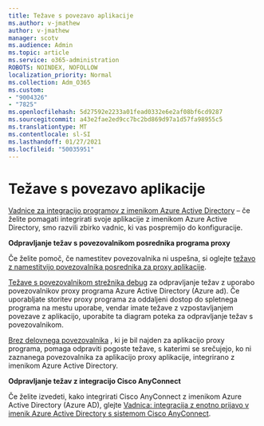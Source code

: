```yaml
---
title: Težave s povezavo aplikacije
ms.author: v-jmathew
author: v-jmathew
manager: scotv
ms.audience: Admin
ms.topic: article
ms.service: o365-administration
ROBOTS: NOINDEX, NOFOLLOW
localization_priority: Normal
ms.collection: Adm_O365
ms.custom:
- "9004326"
- "7825"
ms.openlocfilehash: 5d27592e2233a01fead0332e6e2af08bf6cd9287
ms.sourcegitcommit: a43e2fae2ed9cc7bc2bd869d97a1d57fa98955c5
ms.translationtype: MT
ms.contentlocale: sl-SI
ms.lasthandoff: 01/27/2021
ms.locfileid: "50035951"
---
```

# <a name="application-connection-issues"></a>Težave s povezavo aplikacije

[Vadnice za integracijo programov z imenikom Azure Active Directory](https://docs.microsoft.com/azure/active-directory/saas-apps/tutorial-list) – če želite pomagati integrirati svoje aplikacije z imenikom Azure Active Directory, smo razvili zbirko vadnic, ki vas pospremijo do konfiguracije.

**Odpravljanje težav s povezovalnikom posrednika programa proxy**

Če želite pomoč, če namestitev povezovalnika ni uspešna, si oglejte [težavo z namestitvijo povezovalnika posrednika za proxy aplikacije](https://docs.microsoft.com/azure/active-directory/manage-apps/application-proxy-connector-installation-problem).

[Težave s povezovalnikom strežnika debug](https://docs.microsoft.com/azure/active-directory/manage-apps/application-proxy-debug-connectors) za odpravljanje težav z uporabo povezovalnikov proxy programa Azure Active Directory (Azure ad). Če uporabljate storitev proxy programa za oddaljeni dostop do spletnega programa na mestu uporabe, vendar imate težave z vzpostavljanjem povezave z aplikacijo, uporabite ta diagram poteka za odpravljanje težav s povezovalnikom.

[Brez delovnega povezovalnika](https://docs.microsoft.com/azure/active-directory/manage-apps/application-proxy-connectivity-no-working-connector) , ki je bil najden za aplikacijo proxy programa, pomaga odpraviti pogoste težave, s katerimi se srečujejo, ko ni zaznanega povezovalnika za aplikacijo proxy aplikacije, integrirano z imenikom Azure Active Directory.

**Odpravljanje težav z integracijo Cisco AnyConnect**

Če želite izvedeti, kako integrirati Cisco AnyConnect z imenikom Azure Active Directory (Azure AD), glejte [Vadnica: integracija z enotno prijavo v imenik Azure Active Directory s sistemom Cisco AnyConnect](https://docs.microsoft.com/azure/active-directory/saas-apps/cisco-anyconnect).
